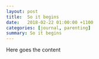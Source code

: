 ```yaml
---
layout: post
title:  So it begins
date:   2018-02-22 01:00:00 +1100
categories: [journal, parenting]
summary: So it begins
---
```


Here goes the content